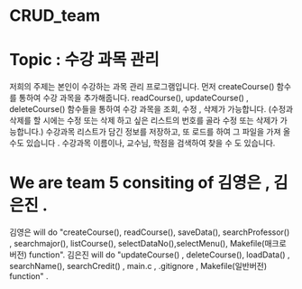 # CRUD_team
# Topic : 수강 과목 관리

 저희의 주제는 본인이 수강하는 과목 관리 프로그램입니다. 
 먼저 createCourse() 함수를 통하여 수강 과목을 추가해줍니다.
 readCourse(), updateCourse() , deleteCourse() 함수들을 통하여 수강 과목을 조회, 수정 ,  삭제가 가능합니다. (수정과 삭제를 할 시에는 수정 또는 삭제 하고 싶은 리스트의 번호를 골라 수정 또는 삭제가 가능합니다.)
 수강과목 리스트가 담긴 정보를 저장하고, 또 로드를 하여 그 파일을 가져 올 수도 있습니다 . 
 수강과목 이름이나, 교수님, 학점을 검색하여 찾을 수 도 있습니다.

# We are team 5 consiting of 김영은 , 김은진 .
 김영은 will do "createCourse(), readCourse(), saveData(), searchProfessor() , searchmajor(), listCourse(), selectDataNo(),selectMenu(), Makefile(매크로버전) function".
 김은진 will do "updateCourse() , deleteCourse(), loadData() , searchName(), searchCredit() , main.c , .gitignore , Makefile(일반버전) function" .
